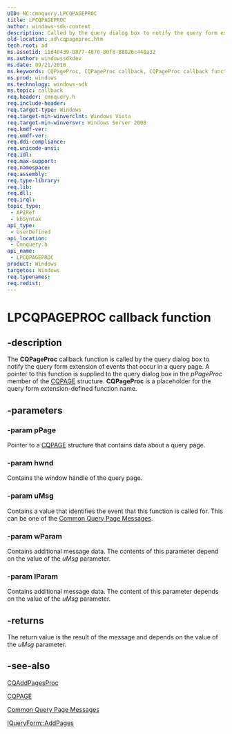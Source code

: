 ```yaml
---
UID: NC:cmnquery.LPCQPAGEPROC
title: LPCQPAGEPROC
author: windows-sdk-content
description: Called by the query dialog box to notify the query form extension of events that occur in a query page.
old-location: ad\cqpageproc.htm
tech.root: ad
ms.assetid: 11d40439-0877-4870-80f8-88026c448a32
ms.author: windowssdkdev
ms.date: 09/21/2018
ms.keywords: CQPageProc, CQPageProc callback, CQPageProc callback function [Active Directory], LPCQPAGEPROC, LPCQPAGEPROC callback function pointer [Active Directory], ad.cqpageproc, cmnquery/CQPageProc
ms.prod: windows
ms.technology: windows-sdk
ms.topic: callback
req.header: cmnquery.h
req.include-header: 
req.target-type: Windows
req.target-min-winverclnt: Windows Vista
req.target-min-winversvr: Windows Server 2008
req.kmdf-ver: 
req.umdf-ver: 
req.ddi-compliance: 
req.unicode-ansi: 
req.idl: 
req.max-support: 
req.namespace: 
req.assembly: 
req.type-library: 
req.lib: 
req.dll: 
req.irql: 
topic_type:
 - APIRef
 - kbSyntax
api_type:
 - UserDefined
api_location:
 - Cmnquery.h
api_name:
 - LPCQPAGEPROC
product: Windows
targetos: Windows
req.typenames: 
req.redist: 
---
```


# LPCQPAGEPROC callback function


## -description


The <b>CQPageProc</b> callback function is called by the query dialog box to notify the query form extension of events that occur in a query page. A pointer to this function is supplied to the query dialog box in the <i>pPageProc</i> member of the <a href="https://msdn.microsoft.com/09e407a2-7a58-483d-8422-4ae40c05b742">CQPAGE</a> structure. <b>CQPageProc</b> is a placeholder for the query form extension-defined function name.


## -parameters




### -param pPage

Pointer to a <a href="https://msdn.microsoft.com/09e407a2-7a58-483d-8422-4ae40c05b742">CQPAGE</a> structure that contains data about a query page.


### -param hwnd

Contains the window handle of the query page.


### -param uMsg

Contains a value that identifies the event that this function is called for. This can be one of the <a href="messages_communicated_through_user_interfaces.htm">Common Query Page Messages</a>.


### -param wParam

Contains additional message data. The contents of this parameter depend on the value of the <i>uMsg</i> parameter.


### -param lParam

Contains additional message data. The content of this parameter depends on the value of the <i>uMsg</i> parameter.


## -returns



The return value is the result of the message  and depends on the value of the <i>uMsg</i> parameter.




## -see-also




<a href="https://msdn.microsoft.com/2b62c1aa-ace7-4083-8eb3-7c5c499762c9">CQAddPagesProc</a>



<a href="https://msdn.microsoft.com/09e407a2-7a58-483d-8422-4ae40c05b742">CQPAGE</a>



<a href="messages_communicated_through_user_interfaces.htm">Common Query Page Messages</a>



<a href="https://msdn.microsoft.com/797496fd-67db-4ec2-beec-224664d5d330">IQueryForm::AddPages</a>
 

 


